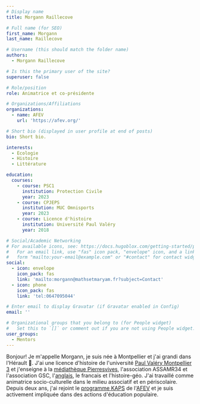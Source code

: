 ```yaml
---
# Display name
title: Morgann Raillecove

# Full name (for SEO)
first_name: Morgann
last_name: Raillecove

# Username (this should match the folder name)
authors:
  - Morgann Raillecove

# Is this the primary user of the site?
superuser: false

# Role/position
role: Animatrice et co-présidente

# Organizations/Affiliations
organizations:
  - name: AFEV
    url: 'https://afev.org/'

# Short bio (displayed in user profile at end of posts)
bio: Short bio.

interests:
  - Ecologie
  - Histoire
  - Littérature

education:
  courses:
    - course: PSC1
      institution: Protection Civile
      year: 2023
    - course: CPJEPS
      institution: MUC Omnisports
      year: 2023
    - course: Licence d'histoire
      institution: Université Paul Valéry
      year: 2018

# Social/Academic Networking
# For available icons, see: https://docs.hugoblox.com/getting-started/page-builder/#icons
#   For an email link, use "fas" icon pack, "envelope" icon, and a link in the
#   form "mailto:your-email@example.com" or "#contact" for contact widget.
social:
  - icon: envelope
    icon_pack: fas
    link: 'mailto:morgann@mathsetmaryam.fr?subject=Contact'
  - icon: phone
    icon_pack: fas
    link: 'tel:0647095044'

# Enter email to display Gravatar (if Gravatar enabled in Config)
email: ''

# Organizational groups that you belong to (for People widget)
#   Set this to `[]` or comment out if you are not using People widget.
user_groups:
  - Mentors
---
```


Bonjour! Je m'appelle Morgann, je suis née à Montpellier et j'ai grandi dans l'Hérault 🌺. J'ai une licence d'histoire de l'université [Paul Valéry Montpellier 3](https://www.univ-montp3.fr/) et j'enseigne à la [médiathèque Pierresvives](https://pierresvives.herault.fr/), l'association ASSAMR34 et l'association GSC, l'[anglais](https://www.mathsetmaryam.fr/c/english/), le francais et l'histoire-géo. J'ai travaillé comme animatrice socio-culturelle dans le milieu associatif et en périscolaire. Depuis deux ans, j'ai rejoint le [programme KAPS](https://afev.org/actions/colocation-solidaire) de l'[AFEV](https://afev.org/) et je suis activement impliquée dans des actions d'éducation populaire.
